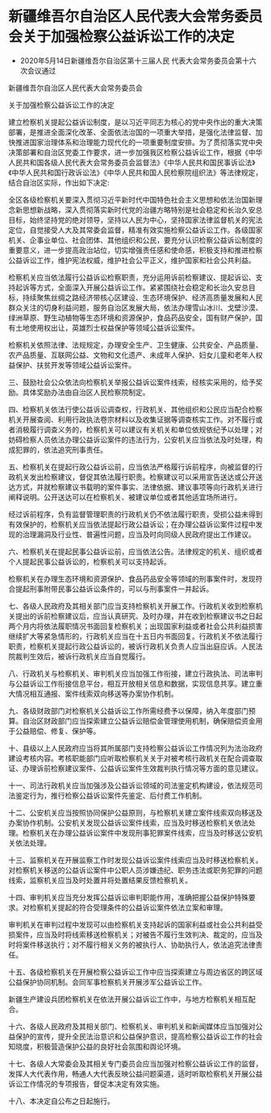 # 新疆维吾尔自治区人民代表大会常务委员会关于加强检察公益诉讼工作的决定

- 2020年5月14日新疆维吾尔自治区第十三届人民
  代表大会常务委员会第十六次会议通过

<!-- INFO END -->

新疆维吾尔自治区人民代表大会常务委员会

关于加强检察公益诉讼工作的决定

建立检察机关提起公益诉讼制度，是以习近平同志为核心的党中央作出的重大决策部署，是推进全面深化改革、全面依法治国的一项重大举措，是强化法律监督、加快推进国家治理体系和治理能力现代化的一项重要制度安排。为了贯彻落实党中央决策部署和自治区党委工作要求，进一步加强我区检察公益诉讼工作，根据《中华人民共和国各级人民代表大会常务委员会监督法》《中华人民共和国民事诉讼法》《中华人民共和国行政诉讼法》《中华人民共和国人民检察院组织法》等法律规定，结合自治区实际，作出如下决定:

全区各级检察机关要深入贯彻习近平新时代中国特色社会主义思想和依法治国新理念新思想新战略，深入贯彻落实新时代党的治疆方略特别是社会稳定和长治久安总目标，始终坚持党的绝对领导，坚持以人民为中心，坚持国家法律监督机关的宪法定位，自觉接受人大及其常委会监督，精准有效实施检察公益诉讼工作。各级国家机关、企事业单位、社会团体、其他组织和公民，要充分认识检察公益诉讼制度的重要意义，进一步提高政治站位，切实增强责任感和使命感，积极支持和推进检察公益诉讼工作，维护宪法权威，维护社会公平正义，维护国家和社会公共利益。

检察机关应当依法履行公益诉讼检察职责，充分运用诉前检察建议、提起诉讼、支持起诉等方式，全面深入开展公益诉讼工作。紧紧围绕社会稳定和长治久安总目标，持续聚焦丝绸之路经济带核心区建设、生态环境保护、经济高质量发展和人民群众关注的切身利益问题，服务自治区发展大局，依法办理雪山冰川、戈壁沙漠、绿洲草原、野生动植物等生态环境和资源保护，食品药品安全，国有财产保护，国有土地使用权出让，英雄烈士权益保护等领域公益诉讼案件。

检察机关依照法律、法规规定，办理安全生产、卫生健康、公共安全、产品质量、农产品质量、互联网公益、文物和文化遗产、未成年人保护、妇女儿童和老年人权益保护、扶贫开发等领域公益诉讼案件。

三、鼓励社会公众依法向检察机关举报公益诉讼案件线索，经核实采用的，给予奖励。具体奖励办法由自治区人民检察院制定。

四、检察机关依法行使公益诉讼调查权，行政机关、其他组织和公民应当配合检察机关开展查阅、利用行政执法卷宗材料以及收集证据等调查核实工作。对不履行或者消极履行调查义务的，检察机关可以建议有关机关和单位依规依纪予以处理；对妨碍检察人员依法办理公益诉讼案件的违法行为，公安机关应当依法及时处理，构成犯罪的，依法追究刑事责任。

五、检察机关在提起行政公益诉讼前，应当依法严格履行诉前程序，向被监督的行政机关发出检察建议，督促其依法履行职责。检察建议可以采用宣告送达或公开送达方式，并就检察建议书载明的案件事实、法律依据、建议事项等向行政机关进行阐释说明。公开送达可以在检察机关、被建议单位或者其他适宜场所进行。

经过诉前程序，负有监督管理职责的行政机关仍不依法履行职责，受损公益未得到有效保护的，检察机关应当依法提起行政公益诉讼；在办理公益诉讼案件过程中发现的治理漏洞及行业性、普遍性问题，应当及时向同级人民政府提出工作建议。

六、检察机关在提起民事公益诉讼前，应当依法公告。法律规定的机关、组织或者个人提起民事公益诉讼的，检察机关可以支持起诉。

检察机关在办理生态环境和资源保护、食品药品安全等领域的刑事案件时，发现符合提起刑事附带民事公益诉讼条件的，可以与刑事案件一并起诉。

七、各级人民政府及其相关部门应当支持检察机关开展工作。行政机关收到检察机关提出的诉前检察建议后，应当认真研究、及时办理，并在收到检察建议书之日起两个月内将依法履职情况书面回复检察机关；出现国家利益或者社会公共利益损害继续扩大等紧急情形的，行政机关应当在十五日内书面回复。行政机关不依法履行职责，检察机关提起行政公益诉讼的，被诉行政机关负责人应当出庭应诉。人民法院裁判生效后，被诉行政机关应当自觉履行。

八、行政机关与检察机关、审判机关应当加强工作衔接，建立行政执法、司法审判与公益诉讼工作衔接信息平台，相互开放相关信息和数据，实现信息共享。建立重大情况相互通报、案件线索双向移送等办案协作机制。

九、各级财政部门对检察机关公益诉讼工作所需经费予以保障，纳入年度部门预算。自治区财政部门应当探索建立公益诉讼赔偿金管理使用机制，确保赔偿资金用于公益赔偿、修复、保护等。

十、县级以上人民政府应当将其所属部门支持检察公益诉讼工作情况列为法治政府建设考核内容。考核职能部门应听取检察机关关于对被考核行政机关在配合调查取证、办理诉前检察建议案件、公益诉讼案件生效裁判执行情况等方面的意见建议。

十一、司法行政机关应当加强涉及公益诉讼领域的司法鉴定机构建设，依法规范司法鉴定行为，推行检察公益诉讼案件先鉴定、后付费工作机制。

十二、公安机关应当按照协同保护公益原则，与检察机关建立案件线索双向移送及办案协作机制。公安机关发现公益诉讼案件线索，应当及时移送检察机关依法处理。检察机关在办理公益诉讼案件中发现刑事犯罪案件线索，应当及时移送公安机关依法处理。

十三、监察机关在开展监察工作时发现公益诉讼案件线索应当及时移送检察机关。对检察机关移送的公益诉讼案件中公职人员涉嫌违纪、职务违法或职务犯罪的问题线索，监察机关应当及时处置并将处置结果反馈检察机关。

十四、审判机关应当充分发挥公益诉讼审判职能作用，准确把握公益保护特殊要求。对检察机关提起的符合受理条件的公益诉讼案件依法立案和审理。

审判机关在审判过程中发现可以由检察机关支持起诉的国家利益或社会公共利益受损案件，应当及时将线索移送检察机关；对被告不履行生效判决、裁定的，应当及时将案件移送执行；对不履行相关义务的被执行人、协助执行人，依法追究法律责任。

十五、各级检察机关在开展检察公益诉讼工作中应当探索建立与周边省区的跨区域公益保护协同机制。会同军事检察机关开展涉军公益诉讼工作。

新疆生产建设兵团检察机关在依法开展公益诉讼工作中，与地方检察机关相互配合。

十六、各级人民政府及其相关部门、检察机关、审判机关和新闻媒体应当加强对公益保护的宣传，提升全民法治意识和公益保护意识，提高检察公益诉讼工作的社会知晓度，积极营造保护公益的良好社会氛围和舆论环境。

十七、各级人大常委会及其相关专门委员会应当加强对检察公益诉讼工作的监督，发挥人大代表作用，畅通人大代表反映公益问题渠道，适时听取检察机关开展公益诉讼工作情况的专项报告，督促本决定有效实施。

十八、本决定自公布之日起施行。
